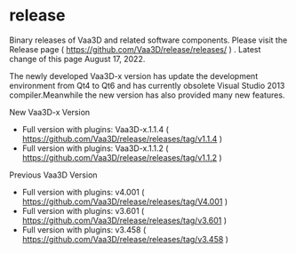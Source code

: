 # release
Binary releases of Vaa3D and related software components. Please visit the Release page ( https://github.com/Vaa3D/release/releases/ ) . Latest change of this page August 17, 2022.

The newly developed Vaa3D-x version has update the development environment from Qt4 to Qt6 and has currently obsolete Visual Studio 2013 compiler.Meanwhile the new version has also provided many new features.

New Vaa3D-x Version
* Full version with plugins: Vaa3D-x.1.1.4 ( https://github.com/Vaa3D/release/releases/tag/v1.1.4 )
* Full version with plugins: Vaa3D-x.1.1.2 ( https://github.com/Vaa3D/release/releases/tag/v1.1.2 )

Previous Vaa3D Version
* Full version with plugins: v4.001 ( https://github.com/Vaa3D/release/releases/tag/V4.001 )
* Full version with plugins: v3.601 ( https://github.com/Vaa3D/release/releases/tag/v3.601 )
* Full version with plugins: v3.458 ( https://github.com/Vaa3D/release/releases/tag/v3.458 )
